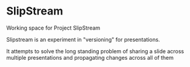 SlipStream
==========

Working space for Project SlipStream

Slipstream is an experiment in "versioning" for presentations.

It attempts to solve the long standing problem of sharing a slide across multiple presentations and propagating changes across all of them
